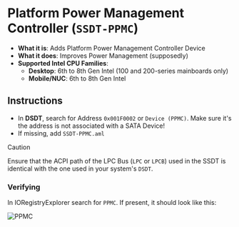 # Platform Power Management Controller (`SSDT-PPMC`)

- **What it is**: Adds Platform Power Management Controller Device
- **What it does**: Improves Power Management (supposedly)
- **Supported Intel CPU Families**:
  - **Desktop**: 6th to 8th Gen Intel (100 and 200-series mainboards only)
  - **Mobile/NUC**: 6th to 8th Gen Intel

## Instructions

- In **DSDT**, search for Address `0x001F0002` or `Device (PPMC)`. Make sure it's the address is not associated with a SATA Device!
- If missing, add `SSDT-PPMC.aml`

> [!CAUTION]
>
> Ensure that the ACPI path of the LPC Bus (`LPC` or `LPCB`) used in the SSDT is identical with the one used in your system's `DSDT`. 

### Verifying
In IORegistryExplorer search for `PPMC`. If present, it should look like this:

![PPMC](https://user-images.githubusercontent.com/76865553/140606933-94dbfeda-386e-4885-b2a6-ea214b9f4f07.png)
